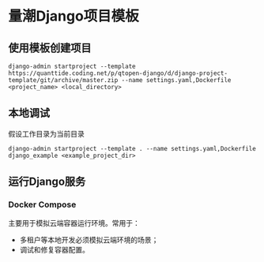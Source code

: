 # 量潮Django项目模板

## 使用模板创建项目

```shell
django-admin startproject --template https://quanttide.coding.net/p/qtopen-django/d/django-project-template/git/archive/master.zip --name settings.yaml,Dockerfile <project_name> <local_directory> 
```

## 本地调试

假设工作目录为当前目录

```shell
django-admin startproject --template . --name settings.yaml,Dockerfile django_example <example_project_dir>
```


## 运行Django服务

### Docker Compose

主要用于模拟云端容器运行环境。常用于：
- 多租户等本地开发必须模拟云端环境的场景；
- 调试和修复容器配置。

